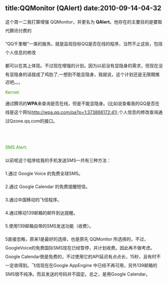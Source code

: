 title:QQMonitor (QAlert)
date:2010-09-14-04-32
---
<div id="blogDetailDiv" style="font-size:14px;">&#13;
                                                &#13;
                                                <p/><p><span class="Apple-style-span" style="line-height: 28px;">这个周一二我打算增强 QQMonitor，并更名为 <b>QAlert</b>。他存在的主要目的是要取代腾讯付费的</span></p><p><span class="Apple-style-span" style="line-height: 28px;">“QQ千里眼”一类的服务。就是监视目标QQ是否在线的程序，当然不止这些，包括个人信息的修改</span></p><p><span class="Apple-style-span" style="line-height: 28px;">都可以在其上体现。不过现在增强的计划。因为以前没有显隐身的需求，但现在没有显隐身的话就成了鸡肋了,</span>一想到不能显隐身，我就说，这个计划还是无限期推迟吧。。。</p><p><font class="Apple-style-span" color="#339900">Kernel:</font></p><p><span class="Apple-style-span" style="line-height: 28px; "> 通过腾讯的</span><span class="Apple-style-span" style="line-height: 28px; "><b>WPA</b></span><span class="Apple-style-span" style="line-height: 28px; ">来查询是否在线，但是不能显隐身。</span><span class="Apple-style-span" style="line-height: 28px; ">(比如说查看我的QQ是否在线是这个网址</span><a href="http://wpa.qq.com/pa?p=1:373866172:41" style="border-top-width: 0px; border-right-width: 0px; border-bottom-width: 0px; border-left-width: 0px; border-top-style: solid; border-right-style: solid; border-bottom-style: solid; border-left-style: solid; border-top-color: rgb(255, 255, 255); border-right-color: rgb(255, 255, 255); border-bottom-color: rgb(255, 255, 255); border-left-color: rgb(255, 255, 255); " target="_blank">http://wpa.qq.com/pa?p=1:373866172:41</a><span class="Apple-style-span" style="line-height: 28px; ">),个人信息的修改查询通过Qzone.qq.com的接口。</span></p><p><span class="Apple-style-span" style="line-height: 28px;"><br/></span></p><p><span class="Apple-style-span" style="line-height: 28px;"><font class="Apple-style-span" color="#339900">SMS Alert:</font></span></p><p><span class="Apple-style-span" style="line-height: 28px;">以前呢这个程序给我的手机发送SMS一共有三种方法：</span></p><p><span class="Apple-style-span" style="line-height: 28px;"> 1.通过 Google Voice 的免费全球SMS。</span></p><p><span class="Apple-style-span" style="line-height: 28px;"> 2.通过 Google Calendar 的免费提醒短信。</span></p><p><span class="Apple-style-span" style="line-height: 28px;"> 3.通过中国移动的飞信程序。</span></p><p><span class="Apple-style-span" style="line-height: 28px;"> 4.通过移动139邮箱的邮件到达提醒。</span></p><p><span class="Apple-style-span" style="line-height: 28px;"> 5.使用139邮箱自带的SMS发送功能（收费）。</span></p><p><span class="Apple-style-span" style="line-height: 28px;">5直接忽略，原来1是最好的选择，也是原先 QQMonitor 所选择的，不过，GoogleVoice的免费国际</span><span class="Apple-style-span" style="line-height: 28px; ">SMS现在已经暂停，并计划收费。因此再不做考虑。Google Calendar倒是免费的，不过使用它的API延迟有点点长，15秒，且有时不一定收得到。飞信现在在Google AppEngine 中已经不再可用，另外139邮箱的SMS很不纯净。而且发送的号码并不固定。总之，是用Google Calendar。</span></p><p><br/></p><p/>&#13;
                                                &#13;
                                            </div>&#13;
										